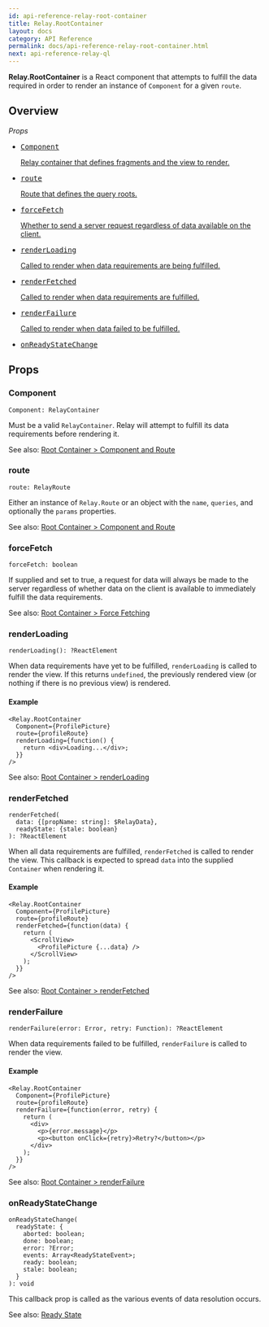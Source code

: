 ```yaml
---
id: api-reference-relay-root-container
title: Relay.RootContainer
layout: docs
category: API Reference
permalink: docs/api-reference-relay-root-container.html
next: api-reference-relay-ql
---
```


**Relay.RootContainer** is a React component that attempts to fulfill the data required in order to render an instance of `Component` for a given `route`.

## Overview

*Props*

<ul class="apiIndex">
  <li>
    <a href="#component">
      <pre>Component</pre>
      Relay container that defines fragments and the view to render.
    </a>
  </li>
  <li>
    <a href="#route">
      <pre>route</pre>
      Route that defines the query roots.
    </a>
  </li>
  <li>
    <a href="#forcefetch">
      <pre>forceFetch</pre>
      Whether to send a server request regardless of data available on the client.
    </a>
  </li>
  <li>
    <a href="#renderloading">
      <pre>renderLoading</pre>
      Called to render when data requirements are being fulfilled.
    </a>
  </li>
  <li>
    <a href="#renderfetched">
      <pre>renderFetched</pre>
      Called to render when data requirements are fulfilled.
    </a>
  </li>
  <li>
    <a href="#renderfailure">
      <pre>renderFailure</pre>
      Called to render when data failed to be fulfilled.
    </a>
  </li>
  <li>
    <a href="#onreadystatechange">
      <pre>onReadyStateChange</pre>
    </a>
  </li>
</ul>

## Props

### Component

```
Component: RelayContainer
```

Must be a valid `RelayContainer`. Relay will attempt to fulfill its data requirements before rendering it.

See also: [Root Container > Component and Route](guides-root-container.html#component-and-route)

### route

```
route: RelayRoute
```

Either an instance of `Relay.Route` or an object with the `name`, `queries`, and optionally the `params` properties.

See also: [Root Container > Component and Route](guides-root-container.html#component-and-route)

### forceFetch

```
forceFetch: boolean
```

If supplied and set to true, a request for data will always be made to the server regardless of whether data on the client is available to immediately fulfill the data requirements.

See also: [Root Container > Force Fetching](guides-root-container.html#force-fetching)

### renderLoading

```
renderLoading(): ?ReactElement
```

When data requirements have yet to be fulfilled, `renderLoading` is called to render the view. If this returns `undefined`, the previously rendered view (or nothing if there is no previous view) is rendered.

#### Example

```{4-6}
<Relay.RootContainer
  Component={ProfilePicture}
  route={profileRoute}
  renderLoading={function() {
    return <div>Loading...</div>;
  }}
/>
```

See also: [Root Container > renderLoading](guides-root-container.html#renderloading)

### renderFetched

```
renderFetched(
  data: {[propName: string]: $RelayData},
  readyState: {stale: boolean}
): ?ReactElement
```

When all data requirements are fulfilled, `renderFetched` is called to render the view. This callback is expected to spread `data` into the supplied `Container` when rendering it.

#### Example

```{4-10}
<Relay.RootContainer
  Component={ProfilePicture}
  route={profileRoute}
  renderFetched={function(data) {
    return (
      <ScrollView>
        <ProfilePicture {...data} />
      </ScrollView>
    );
  }}
/>
```

See also: [Root Container > renderFetched](guides-root-container.html#renderfetched)

### renderFailure

```
renderFailure(error: Error, retry: Function): ?ReactElement
```

When data requirements failed to be fulfilled, `renderFailure` is called to render the view.

#### Example

```{4-11}
<Relay.RootContainer
  Component={ProfilePicture}
  route={profileRoute}
  renderFailure={function(error, retry) {
    return (
      <div>
        <p>{error.message}</p>
        <p><button onClick={retry}>Retry?</button></p>
      </div>
    );
  }}
/>
```

See also: [Root Container > renderFailure](guides-root-container.html#renderfailure)

### onReadyStateChange

```
onReadyStateChange(
  readyState: {
    aborted: boolean;
    done: boolean;
    error: ?Error;
    events: Array<ReadyStateEvent>;
    ready: boolean;
    stale: boolean;
  }
): void
```

This callback prop is called as the various events of data resolution occurs.

See also: [Ready State](guides-ready-state.html)
